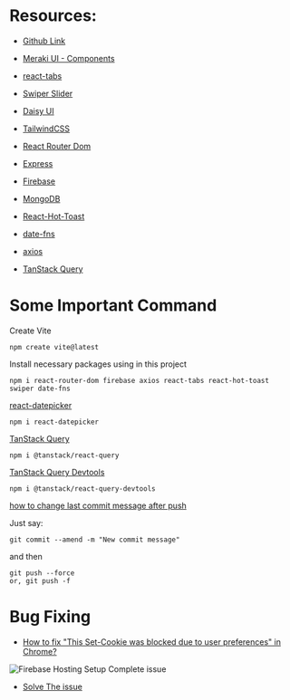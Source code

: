 # Resources:

-   [Github Link](https://github.com/shakilahmedatik/soloSphere-resources/tree/main)

-   [Meraki UI - Components](https://merakiui.com/components)
-   [react-tabs](https://www.npmjs.com/package/react-tabs)
-   [Swiper Slider](https://swiperjs.com/)
-   [Daisy UI](https://daisyui.com/)
-   [TailwindCSS](https://tailwindcss.com/)
-   [React Router Dom](https://reactrouter.com/en/main)
-   [Express](https://expressjs.com/)
-   [Firebase](https://console.firebase.google.com/)
-   [MongoDB](https://www.mongodb.com/)
-   [React-Hot-Toast](https://react-hot-toast.com/)
-   [date-fns](https://date-fns.org/)
-   [axios](https://axios-http.com/docs/intro)
-   [TanStack Query](https://tanstack.com/query/latest)

# Some Important Command

Create Vite

```
npm create vite@latest
```

Install necessary packages using in this project

```
npm i react-router-dom firebase axios react-tabs react-hot-toast swiper date-fns
```

[react-datepicker](https://www.npmjs.com/package/react-datepicker)

```
npm i react-datepicker
```

[TanStack Query](https://tanstack.com/query/latest/docs/framework/react/overview)

```
npm i @tanstack/react-query
```

[TanStack Query Devtools](https://tanstack.com/query/latest/docs/framework/react/devtools#devtools)

```
npm i @tanstack/react-query-devtools
```

[how to change last commit message after push](https://stackoverflow.com/a/20853093/23363732)

Just say:

```
git commit --amend -m "New commit message"
```

and then

```
git push --force
or, git push -f
```

# Bug Fixing

-   [How to fix "This Set-Cookie was blocked due to user preferences" in Chrome?](https://stackoverflow.com/a/69075290/23363732)

![Firebase Hosting Setup Complete issue](https://i.postimg.cc/FR5D55p3/Capture.png)

-   [Solve The issue](https://dev.to/chayti/firebase-hosting-setup-complete-issue-43cg)
